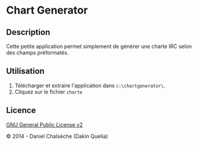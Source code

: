 # Chart Generator

## Description

Cette petite application permet simplement de générer une charte IRC selon des champs préformatés.

## Utilisation
1. Télécharger et extraire l'application dans `c:\chartgenerator\`.
2. Cliquez sur le fichier `charte`

## Licence
[GNU General Public License v2](http://opensource.org/licenses/GPL-2.0)

© 2014 - Daniel Chalsèche (Dakin Quelia)
